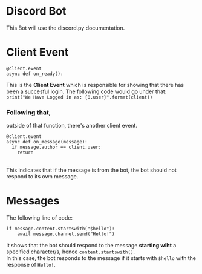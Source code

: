 # Discord Bot

This Bot will use the discord.py documentation. 

 # Client Event
`@client.event`<br/>
`async def on_ready():`

This is the **Client Event** which is responsible for showing that there has been a succesful login.
The following code would go under that: <br /> 
`print("We Have Logged in as: {0.user}".format(client))
`<br />

### Following that,
outside of that function, there's another client event.<br />
```
@client.event
async def on_message(message):
  if message.author == client.user:
    return 

```
<br />
This indicates that if the message is from the bot, the bot should not respond to its own message.

# Messages

The following line of code: <br />
```
if message.content.startswith("$hello"):
    await message.channel.send("Hello!") 
```
It shows that the bot should respond to the message **starting wiht** a specified character/s, hence `content.startswith()`. <br />
In this case, the bot responds to the message if it starts with `$hello` with the response of `Hello!`.
